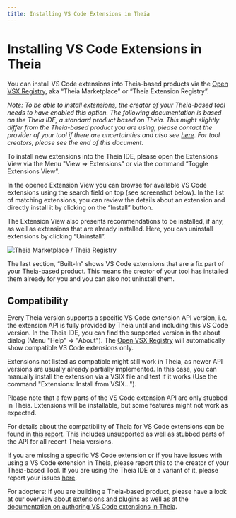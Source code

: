 ```yaml
---
title: Installing VS Code Extensions in Theia
---
```


# Installing VS Code Extensions in Theia

You can install VS Code extensions into Theia-based products via the [Open VSX Registry](https://open-vsx.org/), aka “Theia Marketplace” or “Theia Extension Registry”.

*Note: To be able to install extensions, the creator of your Theia-based tool needs to have enabled this option. The following documentation is based on the Theia IDE, a standard product based on Theia. This might slightly differ from the Theia-based product you are using, please contact the provider of your tool if there are uncertainties and also see [here](/docs/user_getting_started/). For tool creators, please see the end of this document.*

To install new extensions into the Theia IDE, please open the Extensions View via the Menu "View => Extensions" or via the command “Toggle Extensions View”.

In the opened Extension View you can browse for available VS Code extensions using the search field on top (see screenshot below). In the list of matching extensions, you can review the details about an extension and directly install it by clicking on the “Install” button.

The Extension View also presents recommendations to be installed, if any, as well as extensions that are already installed. Here, you can uninstall extensions by clicking “Uninstall”.

<img src="../../theia-marketplace.gif" alt="Theia Marketplace / Theia Registry" style="max-width: 525px">

The last section, “Built-In” shows VS Code extensions that are a fix part of your Theia-based product. This means the creator of your tool has installed them already for you and you can also not uninstall them.

## Compatibility

Every Theia version supports a specific VS Code extension API version, i.e. the extension API is fully provided by Theia until and including this VS Code version. In the Theia IDE, you can find the supported version in the about dialog (Menu "Help" => "About"). The [Open VSX Registry](https://open-vsx.org/) will automatically show compatible VS Code extensions only.

Extensions not listed as compatible might still work in Theia, as newer API versions are usually already partially implemented. In this case, you can manually install the extension via a VSIX file and test if it works (Use the command "Extensions: Install from VSIX...").

Please note that a few parts of the VS Code extension API are only stubbed in Theia. Extensions will be installable, but some features might not work as expected.

For details about the compatibility of Theia for VS Code extensions can be found in [this report](https://eclipse-theia.github.io/vscode-theia-comparator/status.html). This includes unsupported as well as stubbed parts of the API for all recent Theia versions.

If you are missing a specific VS Code extension or if you have issues with using a VS Code extension in Theia, please report this to the creator of your Theia-based Tool. If you are using the Theia IDE or a variant of it, please report your issues [here](https://github.com/eclipse-theia/theia/issues/new?assignees=&labels=&template=bug_report.md).

For adopters: If you are building a Theia-based product, please have a look at our overview about [extensions and plugins](/docs/extensions/) as well as at the [documentation on authoring VS Code extensions in Theia](/docs/authoring_vscode_extensions/).
